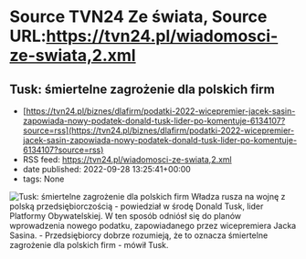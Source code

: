 # Source TVN24 Ze świata, Source URL:https://tvn24.pl/wiadomosci-ze-swiata,2.xml

## Tusk: śmiertelne zagrożenie dla polskich firm
 - [https://tvn24.pl/biznes/dlafirm/podatki-2022-wicepremier-jacek-sasin-zapowiada-nowy-podatek-donald-tusk-lider-po-komentuje-6134107?source=rss](https://tvn24.pl/biznes/dlafirm/podatki-2022-wicepremier-jacek-sasin-zapowiada-nowy-podatek-donald-tusk-lider-po-komentuje-6134107?source=rss)
 - RSS feed: https://tvn24.pl/wiadomosci-ze-swiata,2.xml
 - date published: 2022-09-28 13:25:41+00:00
 - tags: None

<img alt="Tusk: śmiertelne zagrożenie dla polskich firm" src="https://tvn24.pl/biznes/najnowsze/cdn-zdjecie-53a2ol-donald-tusk-6134164/alternates/LANDSCAPE_1280" />
    Władza rusza na wojnę z polską przedsiębiorczością - powiedział w środę Donald Tusk, lider Platformy Obywatelskiej. W ten sposób odniósł się do planów wprowadzenia nowego podatku, zapowiadanego przez wicepremiera Jacka Sasina. - Przedsiębiorcy dobrze rozumieją, że to oznacza śmiertelne zagrożenie dla polskich firm - mówił Tusk.
